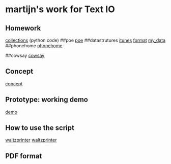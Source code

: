 # martijn's work for Text IO 

## Homework
[collections]() (python code)
##poe
[poe](poe.md)
##datastrutures
[itunes](itunes.pv)
[format](format.py)
[my_data](my_data.py)
##phonehome
[phonehome](phonehome.md)

##cowsay
[cowsay](cowsay.md)

## Concept
[concept](concept.md)

## Prototype: working demo
[demo](a1af.mov)


## How to use the script
[waltzprinter](waltzprinter.py)
[waltzprinter](waltzprinter.md)


## PDF format